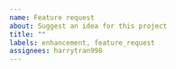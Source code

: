 ```yaml
---
name: Feature request
about: Suggest an idea for this project
title: ""
labels: enhancement, feature_request
assignees: harrytran998
---
```

